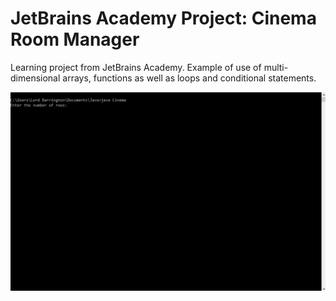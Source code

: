 # JetBrains Academy Project: Cinema Room Manager

Learning project from JetBrains Academy. Example of use of multi-dimensional arrays, functions as well as loops and conditional statements.

![](https://github.com/loordbarringtn/Cinema_Room_Manager_Hyperskill/blob/master/CinemaRoomManager.gif)

